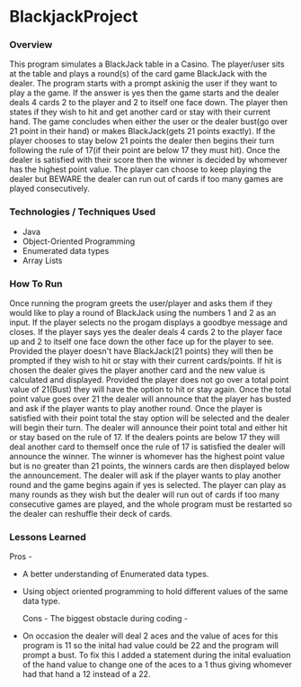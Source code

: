 # BlackjackProject
### Overview

   This program simulates a BlackJack table in a Casino. The player/user sits at the table and plays a round(s) of the card game BlackJack with the dealer.  The program starts with a prompt askinig the user if they want to play a the game. If the answer is yes then the game starts and the dealer deals 4 cards 2 to the player and 2 to itself one face down.  The player then states if they wish to hit and get another card or stay with their current hand. The game concludes when either the user or the dealer bust(go over 21 point in their hand) or makes BlackJack(gets 21 points exactly).  If the player chooses to stay below 21 points the dealer then begins their turn following the rule of 17(if their point are below 17 they must hit). Once the dealer is satisfied with their score then the winner is decided by whomever has the highest point value. The player can choose to keep playing the dealer but BEWARE the dealer can run out of cards if too many games are played consecutively.


### Technologies / Techniques Used

 - Java
 - Object-Oriented Programming
 - Enumerated data types
 - Array Lists


### How To Run

   Once running the program greets the user/player and asks them if they would like to play a round of BlackJack using the numbers 1 and 2 as an input.  If the player selects no the progam displays a goodbye message and closes.  If the player says yes the dealer deals 4 cards 2 to the player face up and 2 to itself one face down the other face up for the player to see.  Provided the player doesn't have BlackJack(21 points) they will then be prompted if they wish to hit or stay with their current cards/points.  If hit is chosen the dealer gives the player another card and the new value is calculated and displayed.  Provided the player does not go over a total point value of 21(Bust) they will have the option to hit or stay again. Once the total point value goes over 21 the dealer will announce that the player has busted and ask if the player wants to play another round. Once the player is satisfied with their point total the stay option will be selected and the dealer will begin their turn.  The dealer will announce their point total and either hit or stay based on the rule of 17.  If the dealers points are below 17 they will deal another card to themself once the rule of 17 is satisfied the dealer will announce the winner.  The winner is whomever has the highest point value but is no greater than 21 points, the winners cards are then displayed below the announcement.  The dealer will ask if the player wants to play another round and the game begins again if yes is selected.  The player can play as many rounds as they wish but the dealer will run out of cards if too many consecutive games are played, and the whole program must be restarted so the dealer can reshuffle their deck of cards.   

### Lessons Learned

   Pros - 

 - A better understanding of Enumerated data types.

 - Using object oriented programming to hold different values of the same data type.


   Cons - 
   The biggest obstacle during coding -
 - On occasion the dealer will deal 2 aces and the value of aces for this program is 11 so the inital had value could be 22 and the program will prompt a bust. To fix this 
   I added a statement during the inital evaluation of the hand value to change one of the aces to a 1 thus giving whomever had that hand a 12 instead of a 22.

